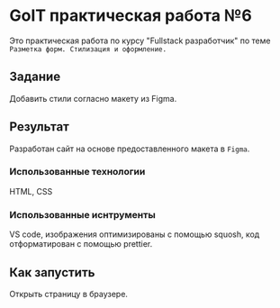 # GoIT практическая работа №6

Это практическая работа по курсу "Fullstack разработчик" по теме `Разметка форм. Стилизация и оформление.`

## Задание

Добавить стили согласно макету из Figma.

## Результат

Разработан сайт на основе предоставленного макета в `Figma`.

### Использованные технологии

HTML, CSS

### Использованные иснтрументы

VS code, изображения оптимизированы с помощью squosh, код отформатирован с помощью prettier.

## Как запустить

Открыть страницу в браузере.
